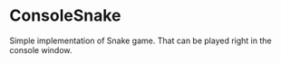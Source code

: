 # ConsoleSnake
Simple implementation of Snake game. That can be played right in the console window.
